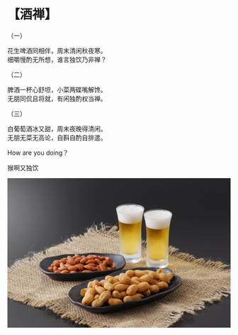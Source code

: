 # 【酒禅】

（一）

花生啤酒同相伴，周末清闲秋夜寒。  
细嚼慢酌无所想，谁言独饮乃非禅？

（二）

脾酒一杯心舒坦，小菜两碟嘴解馋。  
无朋同侃且将就，有闲独酌权当禅。

（三）

白葡萄酒冰又甜，周末夜晚得清闲。   
无朋无菜无高论，自斟自酌自排遣。 

How are you doing？

猴啊又独饮

![](10.jpg)

